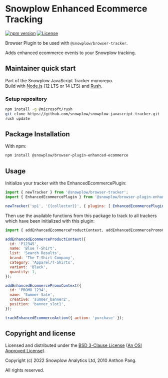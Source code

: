 # Snowplow Enhanced Ecommerce Tracking

[![npm version][npm-image]][npm-url]
[![License][license-image]](LICENSE)

Browser Plugin to be used with `@snowplow/browser-tracker`.

Adds enhanced ecommerce events to your Snowplow tracking.

## Maintainer quick start

Part of the Snowplow JavaScript Tracker monorepo.  
Build with [Node.js](https://nodejs.org/en/) (12 LTS or 14 LTS) and [Rush](https://rushjs.io/).

### Setup repository

```bash
npm install -g @microsoft/rush 
git clone https://github.com/snowplow/snowplow-javascript-tracker.git
rush update
```

## Package Installation

With npm:

```bash
npm install @snowplow/browser-plugin-enhanced-ecommerce
```

## Usage

Initialize your tracker with the EnhancedEcommercePlugin:

```js
import { newTracker } from '@snowplow/browser-tracker';
import { EnhancedEcommercePlugin } from '@snowplow/browser-plugin-enhanced-ecommerce';

newTracker('sp1', '{{collector}}', { plugins: [ EnhancedEcommercePlugin() ] }); // Also stores reference at module level
```

Then use the available functions from this package to track to all trackers which have been initialized with this plugin:

```js
import { addEnhancedEcommerceProductContext, addEnhancedEcommercePromoContext, trackEnhancedEcommerceAction } from '@snowplow/browser-plugin-enhanced-ecommerce';

addEnhancedEcommerceProductContext({
  id: 'P12345',
  name: 'Blue T-Shirt',
  list: 'Search Results',
  brand: 'The T-Shirt Company',
  category: 'Apparel/T-Shirts',
  variant: 'Black',
  quantity: 1,
});

addEnhancedEcommercePromoContext({
  id: 'PROMO_1234',
  name: 'Summer Sale',
  creative: 'summer_banner2',
  position: 'banner_slot1',
});

trackEnhancedEcommerceAction({ action: 'purchase' });

```

## Copyright and license

Licensed and distributed under the [BSD 3-Clause License](LICENSE) ([An OSI Approved License][osi]).

Copyright (c) 2022 Snowplow Analytics Ltd, 2010 Anthon Pang.

All rights reserved.

[npm-url]: https://www.npmjs.com/package/@snowplow/browser-plugin-enhanced-ecommerce
[npm-image]: https://img.shields.io/npm/v/@snowplow/browser-plugin-enhanced-ecommerce
[docs]: https://docs.snowplowanalytics.com/docs/collecting-data/collecting-from-own-applications/javascript-tracker/
[osi]: https://opensource.org/licenses/BSD-3-Clause
[license-image]: https://img.shields.io/npm/l/@snowplow/browser-plugin-enhanced-ecommerce
